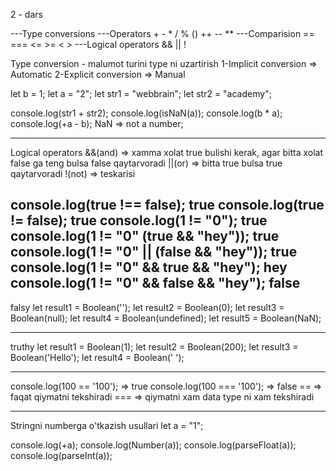2 - dars

 ---Type conversions
 ---Operators + - * / % () ++ -- **
 ---Comparision == === <= >= < >
 ---Logical operators && ||  !


 Type conversion - malumot turini type ni uzartirish
      1-Implicit conversion => Automatic 
      2-Explicit conversion => Manual

 let b = 1;
 let a = "2";
 let str1 = "webbrain";
 let str2 = "academy";

 console.log(str1 + str2);
 console.log(isNaN(a));
 console.log(b * a);
 console.log(+a - b);
 NaN => not a number;

 -----------------------------------

 Logical operators
    &&(and) => xamma xolat true bulishi kerak, agar bitta xolat false ga teng bulsa false qaytarvoradi
    ||(or) => bitta true bulsa true qaytarvoradi
    !(not) => teskarisi

 console.log(true !== false);  true
 console.log(true != false);  true
 console.log(1 != "0");  true
 console.log(1 != "0"  (true && "hey"));  true
 console.log(1 != "0" || (false && "hey"));  true
 console.log(1 != "0" && true && "hey");  hey
 console.log(1 != "0" && false && "hey");  false
 -----------------------------------

 falsy
 let result1 = Boolean('');
 let result2 = Boolean(0);
 let result3 = Boolean(null);
 let result4 = Boolean(undefined);
 let result5 = Boolean(NaN);

 -----------------------------------

 truthy
 let result1 = Boolean(1);
 let result2 = Boolean(200);
 let result3 = Boolean('Hello');
 let result4 = Boolean(' ');

 -----------------------------------

 console.log(100 == '100'); => true
 console.log(100 === '100'); => false
 == => faqat qiymatni tekshiradi
 === => qiymatni xam data type ni xam tekshiradi

 -----------------------------------

 Stringni numberga o'tkazish usullari
 let a = "1";

 console.log(+a);
 console.log(Number(a));
 console.log(parseFloat(a));
 console.log(parseInt(a));
